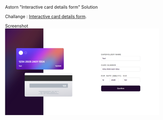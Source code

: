 Astorn "Interactive card details form" Solution

Challange : [Interactive card details form](https://www.frontendmentor.io/challenges/interactive-card-details-form-XpS8cKZDWw/hub).

Screenshot
![Screenshot](/images/screenshoot.png)
